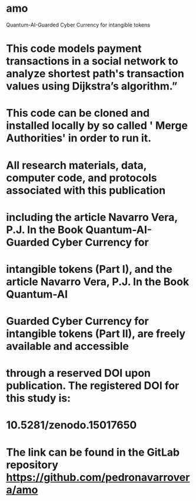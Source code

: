 # amo
Quantum-AI-Guarded Cyber Currency for  intangible tokens
# This code models payment transactions in a social network to analyze shortest path's transaction values using Dijkstra’s algorithm.”
# This code can be cloned and installed locally by so called ' Merge Authorities' in order to run it.
# All research materials, data, computer code, and protocols associated with this publication 
# including the article Navarro Vera, P.J. In the Book Quantum-AI-Guarded Cyber Currency for 
# intangible tokens (Part I), and the article Navarro Vera, P.J. In the Book Quantum-AI
# Guarded Cyber Currency for intangible tokens (Part II), are freely available and accessible 
# through a reserved DOI upon publication. The registered DOI for this study is: 
# 10.5281/zenodo.15017650
# The link can be found in the GitLab repository https://github.com/pedronavarrovera/amo